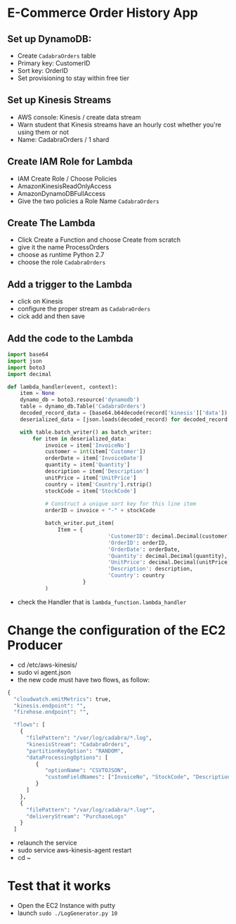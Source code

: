 # E-Commerce Order History App

## Set up DynamoDB:
-	Create `CadabraOrders` table
-	Primary key: CustomerID
-	Sort key: OrderID
-	Set provisioning to stay within free tier

## Set up Kinesis Streams
-	AWS console: Kinesis / create data stream
-	Warn student that Kinesis streams have an hourly cost whether you're using them or not
-	Name: CadabraOrders / 1 shard

## Create IAM Role for Lambda
- IAM Create Role / Choose Policies
- AmazonKinesisReadOnlyAccess
- AmazonDynamoDBFullAccess
- Give the two policies a Role Name `CadabraOrders`

## Create The Lambda
- Click Create a Function and choose Create from scratch
- give it the name ProcessOrders
- choose as runtime Python 2.7
- choose the role `CadabraOrders`

## Add a trigger to the Lambda
- click on Kinesis
- configure the proper stream as `CadabraOrders`
- cick add and then save

## Add the code to the Lambda

```python
import base64
import json
import boto3
import decimal

def lambda_handler(event, context):
    item = None
    dynamo_db = boto3.resource('dynamodb')
    table = dynamo_db.Table('CadabraOrders')
    decoded_record_data = [base64.b64decode(record['kinesis']['data']) for record in event['Records']]
    deserialized_data = [json.loads(decoded_record) for decoded_record in decoded_record_data]

    with table.batch_writer() as batch_writer:
        for item in deserialized_data:
            invoice = item['InvoiceNo']
            customer = int(item['Customer'])
            orderDate = item['InvoiceDate']
            quantity = item['Quantity']
            description = item['Description']
            unitPrice = item['UnitPrice']
            country = item['Country'].rstrip()
            stockCode = item['StockCode']
            
            # Construct a unique sort key for this line item
            orderID = invoice + "-" + stockCode

            batch_writer.put_item(                        
                Item = {
                                'CustomerID': decimal.Decimal(customer),
                                'OrderID': orderID,
                                'OrderDate': orderDate,
                                'Quantity': decimal.Decimal(quantity),
                                'UnitPrice': decimal.Decimal(unitPrice),
                                'Description': description,
                                'Country': country
                        }
            )
```

- check the Handler that is `lambda_function.lambda_handler`

# Change the configuration of the EC2 Producer
- cd /etc/aws-kinesis/
- sudo vi agent.json
- the new code must have two flows, as follow:
```python
{
  "cloudwatch.emitMetrics": true,
  "kinesis.endpoint": "",
  "firehose.endpoint": "",

  "flows": [
    {
      "filePattern": "/var/log/cadabra/*.log",
      "kinesisStream": "CadabraOrders",
      "partitionKeyOption": "RANDOM",
      "dataProcessingOptions": [
         {
            "optionName": "CSVTOJSON",
            "customFieldNames": ["InvoiceNo", "StockCode", "Description", "Quantity", "InvoiceDate", "UnitPrice", "Customer", "Country"]
         }
      ]
    },
    {
      "filePattern": "/var/log/cadabra/*.log*",
      "deliveryStream": "PurchaseLogs"
    }
  ]
```
- relaunch the service
- sudo service aws-kinesis-agent restart
- cd ~


# Test that it works
- Open the EC2 Instance with putty
- launch
`sudo ./LogGenerator.py 10`

